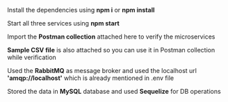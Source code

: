 Install the dependencies using **npm i** or **npm install**

Start all three services using **npm start**

Import the **Postman collection** attached here to verify the microservices

**Sample CSV file** is also attached so you can use it in Postman collection while verification

Used the **RabbitMQ** as message broker and used the localhost url **'amqp://localhost'** which is already mentioned in .env file

Stored the data in **MySQL** database and used **Sequelize** for DB operations
